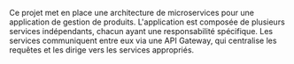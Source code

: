 Ce projet met en place une architecture de microservices pour une application de gestion de produits. L'application est composée de plusieurs services indépendants, chacun ayant une responsabilité spécifique. Les services communiquent entre eux via une API Gateway, qui centralise les requêtes et les dirige vers les services appropriés.
